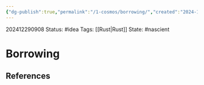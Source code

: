 ```yaml
---
{"dg-publish":true,"permalink":"/1-cosmos/borrowing/","created":"2024-12-29T09:08:18.321-05:00","updated":"2024-12-29T09:08:25.689-05:00"}
---
```


202412290908
Status: #idea
Tags: [[Rust\|Rust]]
State: #nascient
# Borrowing



## References
